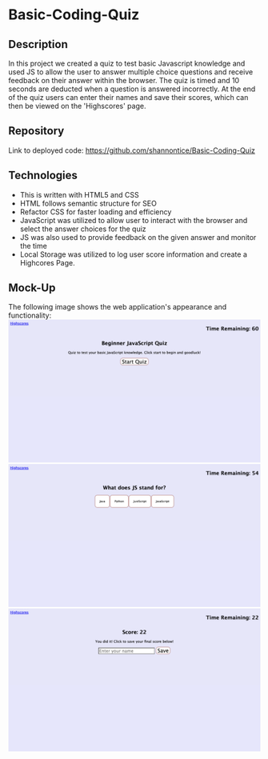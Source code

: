 # Basic-Coding-Quiz
## Description

In this project we created a quiz to test basic Javascript knowledge and used JS to allow the user to answer multiple choice questions and receive feedback on their answer within the browser. The quiz is timed and 10 seconds are deducted when a question is answered incorrectly. At the end of the quiz users can enter their names and save their scores, which can then be viewed on the 'Highscores' page.

## Repository

Link to deployed code:  <https://github.com/shannontice/Basic-Coding-Quiz>

## Technologies

 - This is written with HTML5 and CSS 
 - HTML follows semantic structure for SEO
 - Refactor CSS for faster loading and efficiency
 - JavaScript was utilized to allow user to interact with the browser and select the answer choices for the quiz
 - JS was also used to provide feedback on the given answer and monitor the time 
 - Local Storage was utilized to log user score information and create a Highcores Page.

## Mock-Up

The following image shows the web application's appearance and functionality:
![The Coding Quiz includes a cover page with a link to the highscores page and a button to start the quiz.](./Images/CoverPage.png)
![The Coding Quiz has multiple questions each of which offer four possible answers to choose from and will provide feedback once an answer has been selected by the user](./Images/QuizQuestions.png)
![The Coding Quiz includes a final score page that allows you to save your name and score once you have completed the quiz.](./Images/SaveScore.png)

